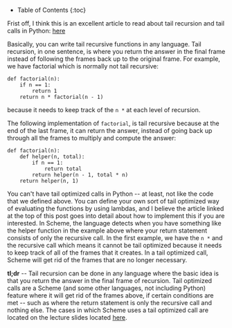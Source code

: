 * Table of Contents
{:toc}

<!--start-->
Frist off, I think this is an excellent article to read about tail recursion and tail calls in Python: [here](http://paulbutler.org/archives/tail-recursion-in-python/)

Basically, you can write tail recursive functions in any language. Tail recursion, in one sentence, is where you return the answer in the final frame instead of following the frames back up to the original frame. For example, we have factorial which is normally not tail recursive:
<!--end-->

    def factorial(n):
        if n == 1:
            return 1
        return n * factorial(n - 1)

because it needs to keep track of the `n *` at each level of recursion.

The following implementation of `factorial`, is tail recursive because at the end of the last frame, it can return the answer, instead of going back up through all the frames to multiply and compute the answer:

    def factorial(n):
        def helper(n, total):
            if n == 1:
                return total
            return helper(n - 1, total * n)
        return helper(n, 1)

You can't have tail optimized calls in Python -- at least, not like the code that we defined above. You can define your own sort of tail optimized way of evaluating the functions by using lambdas, and I believe the article linked at the top of this post goes into detail about how to implement this if you are interested. In Scheme, the language detects when you have something like the helper function in the example above where your return statement consists of only the recursive call. In the first example, we have the `n *` and the recursive call which means it cannot be tail optimized because it needs to keep track of all of the frames that it creates. In a tail optimized call, Scheme will get rid of the frames that are no longer necessary.

__tl;dr__ -- Tail recursion can be done in any language where the basic idea is that you return the answer in the final frame of recursion. Tail optimized calls are a Scheme (and some other languages, not including Python) feature where it will get rid of the frames above, if certain conditions are met -- such as where the return statement is only the recursive call and nothing else. The cases in which Scheme uses a tail optimized call are located on the lecture slides located [here](http://www-inst.eecs.berkeley.edu/~cs61a/sp13/slides/35-TailCalls_6pp.pdf).
